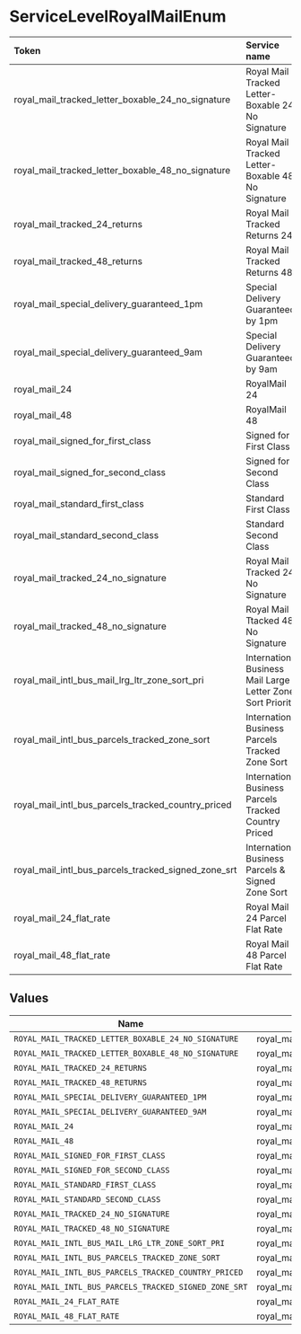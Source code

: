 # ServiceLevelRoyalMailEnum

|Token | Service name|
|:---|:---|
| royal_mail_tracked_letter_boxable_24_no_signature | Royal Mail Tracked Letter-Boxable 24 No Signature|
| royal_mail_tracked_letter_boxable_48_no_signature | Royal Mail Tracked Letter-Boxable 48 No Signature|
| royal_mail_tracked_24_returns | Royal Mail Tracked Returns 24|
| royal_mail_tracked_48_returns | Royal Mail Tracked Returns 48|
| royal_mail_special_delivery_guaranteed_1pm | Special Delivery Guaranteed by 1pm
| royal_mail_special_delivery_guaranteed_9am | Special Delivery Guaranteed by 9am
| royal_mail_24 | RoyalMail 24
| royal_mail_48 | RoyalMail 48
| royal_mail_signed_for_first_class | Signed for First Class
| royal_mail_signed_for_second_class | Signed for Second Class
| royal_mail_standard_first_class | Standard First Class
| royal_mail_standard_second_class | Standard Second Class
| royal_mail_tracked_24_no_signature | Royal Mail Tracked 24 No Signature
| royal_mail_tracked_48_no_signature | Royal Mail Ttacked 48 No Signature
| royal_mail_intl_bus_mail_lrg_ltr_zone_sort_pri | International Business Mail Large Letter Zone Sort Priority
| royal_mail_intl_bus_parcels_tracked_zone_sort | International Business Parcels Tracked Zone Sort
| royal_mail_intl_bus_parcels_tracked_country_priced | International Business Parcels Tracked Country Priced
| royal_mail_intl_bus_parcels_tracked_signed_zone_srt | International Business Parcels & Signed Zone Sort
| royal_mail_24_flat_rate | Royal Mail 24 Parcel Flat Rate
| royal_mail_48_flat_rate | Royal Mail 48 Parcel Flat Rate



## Values

| Name                                                  | Value                                                 |
| ----------------------------------------------------- | ----------------------------------------------------- |
| `ROYAL_MAIL_TRACKED_LETTER_BOXABLE_24_NO_SIGNATURE`   | royal_mail_tracked_letter_boxable_24_no_signature     |
| `ROYAL_MAIL_TRACKED_LETTER_BOXABLE_48_NO_SIGNATURE`   | royal_mail_tracked_letter_boxable_48_no_signature     |
| `ROYAL_MAIL_TRACKED_24_RETURNS`                       | royal_mail_tracked_24_returns                         |
| `ROYAL_MAIL_TRACKED_48_RETURNS`                       | royal_mail_tracked_48_returns                         |
| `ROYAL_MAIL_SPECIAL_DELIVERY_GUARANTEED_1PM`          | royal_mail_special_delivery_guaranteed_1pm            |
| `ROYAL_MAIL_SPECIAL_DELIVERY_GUARANTEED_9AM`          | royal_mail_special_delivery_guaranteed_9am            |
| `ROYAL_MAIL_24`                                       | royal_mail_24                                         |
| `ROYAL_MAIL_48`                                       | royal_mail_48                                         |
| `ROYAL_MAIL_SIGNED_FOR_FIRST_CLASS`                   | royal_mail_signed_for_first_class                     |
| `ROYAL_MAIL_SIGNED_FOR_SECOND_CLASS`                  | royal_mail_signed_for_second_class                    |
| `ROYAL_MAIL_STANDARD_FIRST_CLASS`                     | royal_mail_standard_first_class                       |
| `ROYAL_MAIL_STANDARD_SECOND_CLASS`                    | royal_mail_standard_second_class                      |
| `ROYAL_MAIL_TRACKED_24_NO_SIGNATURE`                  | royal_mail_tracked_24_no_signature                    |
| `ROYAL_MAIL_TRACKED_48_NO_SIGNATURE`                  | royal_mail_tracked_48_no_signature                    |
| `ROYAL_MAIL_INTL_BUS_MAIL_LRG_LTR_ZONE_SORT_PRI`      | royal_mail_intl_bus_mail_lrg_ltr_zone_sort_pri        |
| `ROYAL_MAIL_INTL_BUS_PARCELS_TRACKED_ZONE_SORT`       | royal_mail_intl_bus_parcels_tracked_zone_sort         |
| `ROYAL_MAIL_INTL_BUS_PARCELS_TRACKED_COUNTRY_PRICED`  | royal_mail_intl_bus_parcels_tracked_country_priced    |
| `ROYAL_MAIL_INTL_BUS_PARCELS_TRACKED_SIGNED_ZONE_SRT` | royal_mail_intl_bus_parcels_tracked_signed_zone_srt   |
| `ROYAL_MAIL_24_FLAT_RATE`                             | royal_mail_24_flat_rate                               |
| `ROYAL_MAIL_48_FLAT_RATE`                             | royal_mail_48_flat_rate                               |